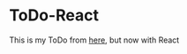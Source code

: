 # ToDo-React
<p>This is my ToDo from <a href="https://github.com/HoleHorse/ToDo">here</a>, but now with React</p>
